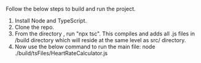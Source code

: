 Follow the below steps to build and run the project.

1) Install Node and TypeScript.
2) Clone the repo.
3) From the directory , run "npx tsc". This compiles and adds all .js files in /build directory which will reside at the same level as src/ directory.
4) Now use the below command to run the main file: 
node ./build/tsFiles/HeartRateCalculator.js
